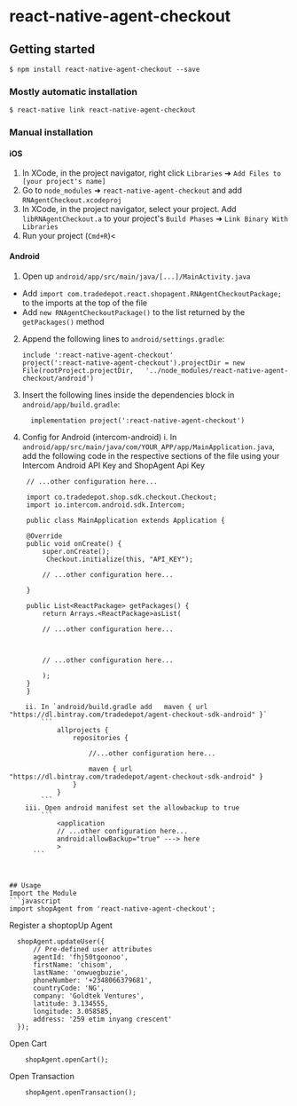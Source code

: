
# react-native-agent-checkout

## Getting started

`$ npm install react-native-agent-checkout --save`

### Mostly automatic installation

`$ react-native link react-native-agent-checkout`

### Manual installation


#### iOS

1. In XCode, in the project navigator, right click `Libraries` ➜ `Add Files to [your project's name]`
2. Go to `node_modules` ➜ `react-native-agent-checkout` and add `RNAgentCheckout.xcodeproj`
3. In XCode, in the project navigator, select your project. Add `libRNAgentCheckout.a` to your project's `Build Phases` ➜ `Link Binary With Libraries`
4. Run your project (`Cmd+R`)<

#### Android

1. Open up `android/app/src/main/java/[...]/MainActivity.java`
  - Add `import com.tradedepot.react.shopagent.RNAgentCheckoutPackage;` to the imports at the top of the file
  - Add `new RNAgentCheckoutPackage()` to the list returned by the `getPackages()` method
2. Append the following lines to `android/settings.gradle`:
  	```
  	include ':react-native-agent-checkout'
  	project(':react-native-agent-checkout').projectDir = new File(rootProject.projectDir, 	'../node_modules/react-native-agent-checkout/android')
  	```
3. Insert the following lines inside the dependencies block in `android/app/build.gradle`:
  	```
      implementation project(':react-native-agent-checkout')
  	```

4. Config for Android (intercom-android)
   i. In `android/app/src/main/java/com/YOUR_APP/app/MainApplication.java`, add the following code in the respective sections of the file using your Intercom Android API Key and ShopAgent Api Key
   ```
	// ...other configuration here...

	import co.tradedepot.shop.sdk.checkout.Checkout;
	import io.intercom.android.sdk.Intercom;

	public class MainApplication extends Application {

	@Override
	public void onCreate() {
		super.onCreate();
		 Checkout.initialize(this, "API_KEY");

		// ...other configuration here...

	}

	public List<ReactPackage> getPackages() {
		return Arrays.<ReactPackage>asList(

		// ...other configuration here...

		

		// ...other configuration here...

		);
	}
	}
```
	ii. In `android/build.gradle add   maven { url  "https://dl.bintray.com/tradedepot/agent-checkout-sdk-android" }`
		```
			allprojects {
				repositories {

					//...other configuration here...

					maven { url  "https://dl.bintray.com/tradedepot/agent-checkout-sdk-android" }
				}
			}
		```
	iii. Open android manifest set the allowbackup to true
		```
			<application
			// ...other configuration here...
			android:allowBackup="true" ---> here
			>
	  ```



## Usage 
Import the Module
```javascript
import shopAgent from 'react-native-agent-checkout';
```

  Register a shoptopUp Agent 

  ```
	shopAgent.updateUser({
		// Pre-defined user attributes
		agentId: 'fhj50tgoonoo',
		firstName: 'chisom',
		lastName: 'onwuegbuzie',
		phoneNumber: '+2348066379681',
		countryCode: 'NG',
		company: 'Goldtek Ventures',
		latitude: 3.134555,
		longitude: 3.058585,
		address: '259 etim inyang crescent'
	});
```
Open Cart
```
	shopAgent.openCart();
```
Open Transaction
```
	shopAgent.openTransaction();
```
